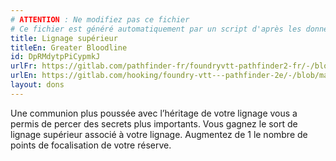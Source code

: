 ```yaml
---
# ATTENTION : Ne modifiez pas ce fichier
# Ce fichier est généré automatiquement par un script d'après les données du module Foundry VTT officiel et de sa traduction
title: Lignage supérieur
titleEn: Greater Bloodline
id: DpRMdytpPiCypmkJ
urlFr: https://gitlab.com/pathfinder-fr/foundryvtt-pathfinder2-fr/-/blob/master/data/feats/DpRMdytpPiCypmkJ.htm
urlEn: https://gitlab.com/hooking/foundry-vtt---pathfinder-2e/-/blob/master/packs/data/feats.db/greater-bloodline.json
layout: dons
---
```

Une communion plus poussée avec l’héritage de votre lignage vous a permis de percer des secrets plus importants. Vous gagnez le sort de lignage supérieur associé à votre lignage. Augmentez de 1 le nombre de points de focalisation de votre réserve.

